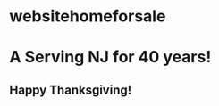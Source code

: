 # websitehomeforsale

<!DOCTYPE html>
<html>
<head>
<title> A Home For Sale Realty </title>
</head>
<body>
<h1>A Serving NJ for 40 years! </h1>
<h2> Happy Thanksgiving! </h2>
</body>

</html>
